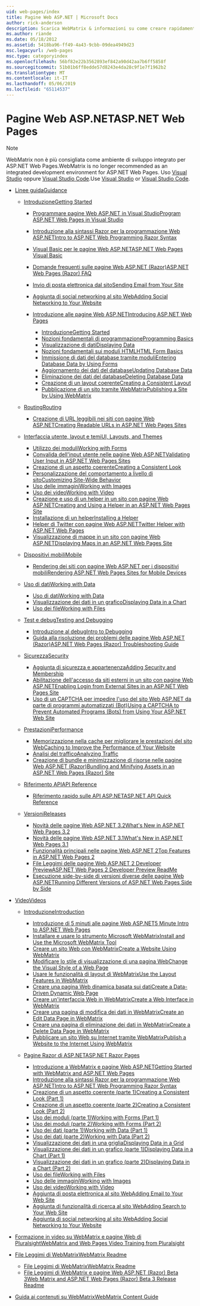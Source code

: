 ```yaml
---
uid: web-pages/index
title: Pagine Web ASP.NET | Microsoft Docs
author: rick-anderson
description: Scarica WebMatrix & informazioni su come creare rapidamente pagine web in un modo semplice per combinare il codice server con HTML.
ms.author: riande
ms.date: 05/18/2012
ms.assetid: 5418ba96-ff49-4a43-9cbb-09dea4949d23
msc.legacyurl: /web-pages
msc.type: categoryindex
ms.openlocfilehash: 56bf82e22b3562893ef842a90d42aa7b6ff5858f
ms.sourcegitcommit: 51b01b6ff8edde57d8243e4da28c9f1e7f1962b2
ms.translationtype: MT
ms.contentlocale: it-IT
ms.lasthandoff: 05/06/2019
ms.locfileid: "65114537"
---
```

# <a name="aspnet-web-pages"></a><span data-ttu-id="dc5f6-103">Pagine Web ASP.NET</span><span class="sxs-lookup"><span data-stu-id="dc5f6-103">ASP.NET Web Pages</span></span>

> [!NOTE] 
> <span data-ttu-id="dc5f6-104">WebMatrix non è più consigliata come ambiente di sviluppo integrato per ASP.NET Web Pages.</span><span class="sxs-lookup"><span data-stu-id="dc5f6-104">WebMatrix is no longer recommended as an integrated development environment for ASP.NET Web Pages.</span></span> <span data-ttu-id="dc5f6-105">Uso [Visual Studio](xref:aspnet/web-pages/overview/getting-started/program-asp-net-web-pages-in-visual-studio) oppure [Visual Studio Code](https://code.visualstudio.com/).</span><span class="sxs-lookup"><span data-stu-id="dc5f6-105">Use [Visual Studio](xref:aspnet/web-pages/overview/getting-started/program-asp-net-web-pages-in-visual-studio) or [Visual Studio Code](https://code.visualstudio.com/).</span></span>

- [<span data-ttu-id="dc5f6-106">Linee guida</span><span class="sxs-lookup"><span data-stu-id="dc5f6-106">Guidance</span></span>](overview/index.md)

    - [<span data-ttu-id="dc5f6-107">Introduzione</span><span class="sxs-lookup"><span data-stu-id="dc5f6-107">Getting Started</span></span>](overview/getting-started/index.md)

        - [<span data-ttu-id="dc5f6-108">Programmare pagine Web ASP.NET in Visual Studio</span><span class="sxs-lookup"><span data-stu-id="dc5f6-108">Program ASP.NET Web Pages in Visual Studio</span></span>](overview/getting-started/program-asp-net-web-pages-in-visual-studio.md)
        - [<span data-ttu-id="dc5f6-109">Introduzione alla sintassi Razor per la programmazione Web ASP.NET</span><span class="sxs-lookup"><span data-stu-id="dc5f6-109">Intro to ASP.NET Web Programming Razor Syntax</span></span>](overview/getting-started/introducing-razor-syntax-c.md)
        - [<span data-ttu-id="dc5f6-110">Visual Basic per le pagine Web ASP.NET</span><span class="sxs-lookup"><span data-stu-id="dc5f6-110">ASP.NET Web Pages Visual Basic</span></span>](overview/getting-started/introducing-razor-syntax-vb.md)
        - [<span data-ttu-id="dc5f6-111">Domande frequenti sulle pagine Web ASP.NET (Razor)</span><span class="sxs-lookup"><span data-stu-id="dc5f6-111">ASP.NET Web Pages (Razor) FAQ</span></span>](overview/getting-started/aspnet-web-pages-razor-faq.md)
        - [<span data-ttu-id="dc5f6-112">Invio di posta elettronica dal sito</span><span class="sxs-lookup"><span data-stu-id="dc5f6-112">Sending Email from Your Site</span></span>](overview/getting-started/11-adding-email-to-your-web-site.md)
        - [<span data-ttu-id="dc5f6-113">Aggiunta di social networking al sito Web</span><span class="sxs-lookup"><span data-stu-id="dc5f6-113">Adding Social Networking to Your Website</span></span>](overview/getting-started/13-adding-social-networking-to-your-web-site.md)
        - [<span data-ttu-id="dc5f6-114">Introduzione alle pagine Web ASP.NET</span><span class="sxs-lookup"><span data-stu-id="dc5f6-114">Introducing ASP.NET Web Pages</span></span>](overview/getting-started/introducing-aspnet-web-pages-2/index.md)

            - [<span data-ttu-id="dc5f6-115">Introduzione</span><span class="sxs-lookup"><span data-stu-id="dc5f6-115">Getting Started</span></span>](overview/getting-started/introducing-aspnet-web-pages-2/getting-started.md)
            - [<span data-ttu-id="dc5f6-116">Nozioni fondamentali di programmazione</span><span class="sxs-lookup"><span data-stu-id="dc5f6-116">Programming Basics</span></span>](overview/getting-started/introducing-aspnet-web-pages-2/intro-to-web-pages-programming.md)
            - [<span data-ttu-id="dc5f6-117">Visualizzazione di dati</span><span class="sxs-lookup"><span data-stu-id="dc5f6-117">Displaying Data</span></span>](overview/getting-started/introducing-aspnet-web-pages-2/displaying-data.md)
            - [<span data-ttu-id="dc5f6-118">Nozioni fondamentali sui moduli HTML</span><span class="sxs-lookup"><span data-stu-id="dc5f6-118">HTML Form Basics</span></span>](overview/getting-started/introducing-aspnet-web-pages-2/form-basics.md)
            - [<span data-ttu-id="dc5f6-119">Immissione di dati del database tramite moduli</span><span class="sxs-lookup"><span data-stu-id="dc5f6-119">Entering Database Data by Using Forms</span></span>](overview/getting-started/introducing-aspnet-web-pages-2/entering-data.md)
            - [<span data-ttu-id="dc5f6-120">Aggiornamento dei dati del database</span><span class="sxs-lookup"><span data-stu-id="dc5f6-120">Updating Database Data</span></span>](overview/getting-started/introducing-aspnet-web-pages-2/updating-data.md)
            - [<span data-ttu-id="dc5f6-121">Eliminazione dei dati del database</span><span class="sxs-lookup"><span data-stu-id="dc5f6-121">Deleting Database Data</span></span>](overview/getting-started/introducing-aspnet-web-pages-2/deleting-data.md)
            - [<span data-ttu-id="dc5f6-122">Creazione di un layout coerente</span><span class="sxs-lookup"><span data-stu-id="dc5f6-122">Creating a Consistent Layout</span></span>](overview/getting-started/introducing-aspnet-web-pages-2/layouts.md)
            - [<span data-ttu-id="dc5f6-123">Pubblicazione di un sito tramite WebMatrix</span><span class="sxs-lookup"><span data-stu-id="dc5f6-123">Publishing a Site by Using WebMatrix</span></span>](overview/getting-started/introducing-aspnet-web-pages-2/publishing.md)
    - [<span data-ttu-id="dc5f6-124">Routing</span><span class="sxs-lookup"><span data-stu-id="dc5f6-124">Routing</span></span>](overview/routing/index.md)

        - [<span data-ttu-id="dc5f6-125">Creazione di URL leggibili nei siti con pagine Web ASP.NET</span><span class="sxs-lookup"><span data-stu-id="dc5f6-125">Creating Readable URLs in ASP.NET Web Pages Sites</span></span>](overview/routing/creating-readable-urls-in-aspnet-web-pages-sites.md)
    - [<span data-ttu-id="dc5f6-126">Interfaccia utente, layout e temi</span><span class="sxs-lookup"><span data-stu-id="dc5f6-126">UI, Layouts, and Themes</span></span>](overview/ui-layouts-and-themes/index.md)

        - [<span data-ttu-id="dc5f6-127">Utilizzo dei moduli</span><span class="sxs-lookup"><span data-stu-id="dc5f6-127">Working with Forms</span></span>](overview/ui-layouts-and-themes/4-working-with-forms.md)
        - [<span data-ttu-id="dc5f6-128">Convalida dell'input utente nelle pagine Web ASP.NET</span><span class="sxs-lookup"><span data-stu-id="dc5f6-128">Validating User Input in ASP.NET Web Pages Sites</span></span>](overview/ui-layouts-and-themes/validating-user-input-in-aspnet-web-pages-sites.md)
        - [<span data-ttu-id="dc5f6-129">Creazione di un aspetto coerente</span><span class="sxs-lookup"><span data-stu-id="dc5f6-129">Creating a Consistent Look</span></span>](overview/ui-layouts-and-themes/3-creating-a-consistent-look.md)
        - [<span data-ttu-id="dc5f6-130">Personalizzazione del comportamento a livello di sito</span><span class="sxs-lookup"><span data-stu-id="dc5f6-130">Customizing Site-Wide Behavior</span></span>](overview/ui-layouts-and-themes/18-customizing-site-wide-behavior.md)
        - [<span data-ttu-id="dc5f6-131">Uso delle immagini</span><span class="sxs-lookup"><span data-stu-id="dc5f6-131">Working with Images</span></span>](overview/ui-layouts-and-themes/9-working-with-images.md)
        - [<span data-ttu-id="dc5f6-132">Uso dei video</span><span class="sxs-lookup"><span data-stu-id="dc5f6-132">Working with Video</span></span>](overview/ui-layouts-and-themes/10-working-with-video.md)
        - [<span data-ttu-id="dc5f6-133">Creazione e uso di un helper in un sito con pagine Web ASP.NET</span><span class="sxs-lookup"><span data-stu-id="dc5f6-133">Creating and Using a Helper in an ASP.NET Web Pages Site</span></span>](overview/ui-layouts-and-themes/creating-and-using-a-helper-in-an-aspnet-web-pages-site.md)
        - [<span data-ttu-id="dc5f6-134">Installazione di un helper</span><span class="sxs-lookup"><span data-stu-id="dc5f6-134">Installing a Helper</span></span>](overview/ui-layouts-and-themes/installing-helpers.md)
        - [<span data-ttu-id="dc5f6-135">Helper di Twitter con pagine Web ASP.NET</span><span class="sxs-lookup"><span data-stu-id="dc5f6-135">Twitter Helper with ASP.NET Web Pages</span></span>](overview/ui-layouts-and-themes/twitter-helper.md)
        - [<span data-ttu-id="dc5f6-136">Visualizzazione di mappe in un sito con pagine Web ASP.NET</span><span class="sxs-lookup"><span data-stu-id="dc5f6-136">Displaying Maps in an ASP.NET Web Pages Site</span></span>](overview/ui-layouts-and-themes/displaying-maps-in-an-aspnet-web-pages-site.md)
    - [<span data-ttu-id="dc5f6-137">Dispositivi mobili</span><span class="sxs-lookup"><span data-stu-id="dc5f6-137">Mobile</span></span>](overview/mobile/index.md)

        - [<span data-ttu-id="dc5f6-138">Rendering dei siti con pagine Web ASP.NET per i dispositivi mobili</span><span class="sxs-lookup"><span data-stu-id="dc5f6-138">Rendering ASP.NET Web Pages Sites for Mobile Devices</span></span>](overview/mobile/rendering-aspnet-web-pages-sites-for-mobile-devices.md)
    - [<span data-ttu-id="dc5f6-139">Uso di dati</span><span class="sxs-lookup"><span data-stu-id="dc5f6-139">Working with Data</span></span>](overview/data/index.md)

        - [<span data-ttu-id="dc5f6-140">Uso di dati</span><span class="sxs-lookup"><span data-stu-id="dc5f6-140">Working with Data</span></span>](overview/data/5-working-with-data.md)
        - [<span data-ttu-id="dc5f6-141">Visualizzazione dei dati in un grafico</span><span class="sxs-lookup"><span data-stu-id="dc5f6-141">Displaying Data in a Chart</span></span>](overview/data/7-displaying-data-in-a-chart.md)
        - [<span data-ttu-id="dc5f6-142">Uso dei file</span><span class="sxs-lookup"><span data-stu-id="dc5f6-142">Working with Files</span></span>](overview/data/working-with-files.md)
    - [<span data-ttu-id="dc5f6-143">Test e debug</span><span class="sxs-lookup"><span data-stu-id="dc5f6-143">Testing and Debugging</span></span>](overview/testing-and-debugging/index.md)

        - [<span data-ttu-id="dc5f6-144">Introduzione al debug</span><span class="sxs-lookup"><span data-stu-id="dc5f6-144">Intro to Debugging</span></span>](overview/testing-and-debugging/introduction-to-debugging.md)
        - [<span data-ttu-id="dc5f6-145">Guida alla risoluzione dei problemi delle pagine Web ASP.NET (Razor)</span><span class="sxs-lookup"><span data-stu-id="dc5f6-145">ASP.NET Web Pages (Razor) Troubleshooting Guide</span></span>](overview/testing-and-debugging/aspnet-web-pages-razor-troubleshooting-guide.md)
    - [<span data-ttu-id="dc5f6-146">Sicurezza</span><span class="sxs-lookup"><span data-stu-id="dc5f6-146">Security</span></span>](overview/security/index.md)

        - [<span data-ttu-id="dc5f6-147">Aggiunta di sicurezza e appartenenza</span><span class="sxs-lookup"><span data-stu-id="dc5f6-147">Adding Security and Membership</span></span>](overview/security/16-adding-security-and-membership.md)
        - [<span data-ttu-id="dc5f6-148">Abilitazione dell'accesso da siti esterni in un sito con pagine Web ASP.NET</span><span class="sxs-lookup"><span data-stu-id="dc5f6-148">Enabling Login from External Sites in an ASP.NET Web Pages Site</span></span>](overview/security/enabling-login-from-external-sites-in-an-aspnet-web-pages-site.md)
        - [<span data-ttu-id="dc5f6-149">Uso di un CAPTCHA per impedire l'uso del sito Web ASP.NET da parte di programmi automatizzati (Bot)</span><span class="sxs-lookup"><span data-stu-id="dc5f6-149">Using a CAPTCHA to Prevent Automated Programs (Bots) from Using Your ASP.NET Web Site</span></span>](overview/security/using-a-catpcha-to-prevent-automated-programs-bots-from-using-your-aspnet-web-site.md)
    - [<span data-ttu-id="dc5f6-150">Prestazioni</span><span class="sxs-lookup"><span data-stu-id="dc5f6-150">Performance</span></span>](overview/performance-and-traffic/index.md)

        - [<span data-ttu-id="dc5f6-151">Memorizzazione nella cache per migliorare le prestazioni del sito Web</span><span class="sxs-lookup"><span data-stu-id="dc5f6-151">Caching to Improve the Performance of Your Website</span></span>](overview/performance-and-traffic/15-caching-to-improve-the-performance-of-your-website.md)
        - [<span data-ttu-id="dc5f6-152">Analisi del traffico</span><span class="sxs-lookup"><span data-stu-id="dc5f6-152">Analyzing Traffic</span></span>](overview/performance-and-traffic/14-analyzing-traffic.md)
        - [<span data-ttu-id="dc5f6-153">Creazione di bundle e minimizzazione di risorse nelle pagine Web ASP.NET (Razor)</span><span class="sxs-lookup"><span data-stu-id="dc5f6-153">Bundling and Minifying Assets in an ASP.NET Web Pages (Razor) Site</span></span>](overview/performance-and-traffic/bundling-and-minifying-assets-in-an-aspnet-web-pages-razor-site.md)
    - [<span data-ttu-id="dc5f6-154">Riferimento API</span><span class="sxs-lookup"><span data-stu-id="dc5f6-154">API Reference</span></span>](overview/api-reference/index.md)

        - [<span data-ttu-id="dc5f6-155">Riferimento rapido sulle API ASP.NET</span><span class="sxs-lookup"><span data-stu-id="dc5f6-155">ASP.NET API Quick Reference</span></span>](overview/api-reference/asp-net-web-pages-api-reference.md)
    - [<span data-ttu-id="dc5f6-156">Versioni</span><span class="sxs-lookup"><span data-stu-id="dc5f6-156">Releases</span></span>](overview/releases/index.md)

        - [<span data-ttu-id="dc5f6-157">Novità delle pagine Web ASP.NET 3.2</span><span class="sxs-lookup"><span data-stu-id="dc5f6-157">What's New in ASP.NET Web Pages 3.2</span></span>](overview/releases/whats-new-in-aspnet-web-pages-32.md)
        - [<span data-ttu-id="dc5f6-158">Novità delle pagine Web ASP.NET 3.1</span><span class="sxs-lookup"><span data-stu-id="dc5f6-158">What's New in ASP.NET Web Pages 3.1</span></span>](overview/releases/whats-new-aspnet-web-pages-31.md)
        - [<span data-ttu-id="dc5f6-159">Funzionalità principali nelle pagine Web ASP.NET 2</span><span class="sxs-lookup"><span data-stu-id="dc5f6-159">Top Features in ASP.NET Web Pages 2</span></span>](overview/releases/top-features-in-web-pages-2.md)
        - [<span data-ttu-id="dc5f6-160">File Leggimi delle pagine Web ASP.NET 2 Developer Preview</span><span class="sxs-lookup"><span data-stu-id="dc5f6-160">ASP.NET Web Pages 2 Developer Preview ReadMe</span></span>](overview/releases/aspnet-web-pages-2-developer-preview-readme.md)
        - [<span data-ttu-id="dc5f6-161">Esecuzione side-by-side di versioni diverse delle pagine Web ASP.NET</span><span class="sxs-lookup"><span data-stu-id="dc5f6-161">Running Different Versions of ASP.NET Web Pages Side by Side</span></span>](overview/releases/running-v1-and-v2-sites-side-by-side.md)
- [<span data-ttu-id="dc5f6-162">Video</span><span class="sxs-lookup"><span data-stu-id="dc5f6-162">Videos</span></span>](videos/index.md)

    - [<span data-ttu-id="dc5f6-163">Introduzione</span><span class="sxs-lookup"><span data-stu-id="dc5f6-163">Introduction</span></span>](videos/introduction/index.md)

        - [<span data-ttu-id="dc5f6-164">Introduzione di 5 minuti alle pagine Web ASP.NET</span><span class="sxs-lookup"><span data-stu-id="dc5f6-164">5 Minute Intro to ASP.NET Web Pages</span></span>](videos/introduction/5-minute-introduction-to-aspnet-web-pages.md)
        - [<span data-ttu-id="dc5f6-165">Installare e usare lo strumento Microsoft WebMatrix</span><span class="sxs-lookup"><span data-stu-id="dc5f6-165">Install and Use the Microsoft WebMatrix Tool</span></span>](videos/introduction/install-and-use-the-microsoft-webmatrix-tool.md)
        - [<span data-ttu-id="dc5f6-166">Creare un sito Web con WebMatrix</span><span class="sxs-lookup"><span data-stu-id="dc5f6-166">Create a Website Using WebMatrix</span></span>](videos/introduction/create-a-website-using-webmatrix.md)
        - [<span data-ttu-id="dc5f6-167">Modificare lo stile di visualizzazione di una pagina Web</span><span class="sxs-lookup"><span data-stu-id="dc5f6-167">Change the Visual Style of a Web Page</span></span>](videos/introduction/change-the-visual-style-of-a-web-page.md)
        - [<span data-ttu-id="dc5f6-168">Usare le funzionalità di layout di WebMatrix</span><span class="sxs-lookup"><span data-stu-id="dc5f6-168">Use the Layout Features in WebMatrix</span></span>](videos/introduction/use-the-layout-features-in-webmatrix.md)
        - [<span data-ttu-id="dc5f6-169">Creare una pagina Web dinamica basata sui dati</span><span class="sxs-lookup"><span data-stu-id="dc5f6-169">Create a Data-Driven Dynamic Web Page</span></span>](videos/introduction/create-a-data-driven-dynamic-web-page.md)
        - [<span data-ttu-id="dc5f6-170">Creare un'interfaccia Web in WebMatrix</span><span class="sxs-lookup"><span data-stu-id="dc5f6-170">Create a Web Interface in WebMatrix</span></span>](videos/introduction/create-a-web-interface-in-webmatrix.md)
        - [<span data-ttu-id="dc5f6-171">Creare una pagina di modifica dei dati in WebMatrix</span><span class="sxs-lookup"><span data-stu-id="dc5f6-171">Create an Edit Data Page in WebMatrix</span></span>](videos/introduction/create-an-edit-data-page-in-webmatrix.md)
        - [<span data-ttu-id="dc5f6-172">Creare una pagina di eliminazione dei dati in WebMatrix</span><span class="sxs-lookup"><span data-stu-id="dc5f6-172">Create a Delete Data Page in WebMatrix</span></span>](videos/introduction/create-a-delete-data-page-in-webmatrix.md)
        - [<span data-ttu-id="dc5f6-173">Pubblicare un sito Web su Internet tramite WebMatrix</span><span class="sxs-lookup"><span data-stu-id="dc5f6-173">Publish a Website to the Internet Using WebMatrix</span></span>](videos/introduction/publish-a-website-to-the-internet-using-webmatrix.md)
    - [<span data-ttu-id="dc5f6-174">Pagine Razor di ASP.NET</span><span class="sxs-lookup"><span data-stu-id="dc5f6-174">ASP.NET Razor Pages</span></span>](videos/aspnet-razor-pages/index.md)

        - [<span data-ttu-id="dc5f6-175">Introduzione a WebMatrix e pagine Web ASP.NET</span><span class="sxs-lookup"><span data-stu-id="dc5f6-175">Getting Started with WebMatrix and ASP.NET Web Pages</span></span>](videos/aspnet-razor-pages/getting-started-with-webmatrix-and-aspnet-web-pages.md)
        - [<span data-ttu-id="dc5f6-176">Introduzione alla sintassi Razor per la programmazione Web ASP.NET</span><span class="sxs-lookup"><span data-stu-id="dc5f6-176">Intro to ASP.NET Web Programming Razor Syntax</span></span>](videos/aspnet-razor-pages/introduction-to-aspnet-web-programming-using-the-razor-syntax.md)
        - [<span data-ttu-id="dc5f6-177">Creazione di un aspetto coerente (parte 1)</span><span class="sxs-lookup"><span data-stu-id="dc5f6-177">Creating a Consistent Look (Part 1)</span></span>](videos/aspnet-razor-pages/creating-a-consistent-look-part-1.md)
        - [<span data-ttu-id="dc5f6-178">Creazione di un aspetto coerente (parte 2)</span><span class="sxs-lookup"><span data-stu-id="dc5f6-178">Creating a Consistent Look (Part 2)</span></span>](videos/aspnet-razor-pages/creating-a-consistent-look-part-2.md)
        - [<span data-ttu-id="dc5f6-179">Uso dei moduli (parte 1)</span><span class="sxs-lookup"><span data-stu-id="dc5f6-179">Working with Forms (Part 1)</span></span>](videos/aspnet-razor-pages/working-with-forms-part-1.md)
        - [<span data-ttu-id="dc5f6-180">Uso dei moduli (parte 2)</span><span class="sxs-lookup"><span data-stu-id="dc5f6-180">Working with Forms (Part 2)</span></span>](videos/aspnet-razor-pages/working-with-forms-part-2.md)
        - [<span data-ttu-id="dc5f6-181">Uso dei dati (parte 1)</span><span class="sxs-lookup"><span data-stu-id="dc5f6-181">Working with Data (Part 1)</span></span>](videos/aspnet-razor-pages/working-with-data-part-1.md)
        - [<span data-ttu-id="dc5f6-182">Uso dei dati (parte 2)</span><span class="sxs-lookup"><span data-stu-id="dc5f6-182">Working with Data (Part 2)</span></span>](videos/aspnet-razor-pages/working-with-data-part-2.md)
        - [<span data-ttu-id="dc5f6-183">Visualizzazione dei dati in una griglia</span><span class="sxs-lookup"><span data-stu-id="dc5f6-183">Displaying Data in a Grid</span></span>](videos/aspnet-razor-pages/displaying-data-in-a-grid.md)
        - [<span data-ttu-id="dc5f6-184">Visualizzazione dei dati in un grafico (parte 1)</span><span class="sxs-lookup"><span data-stu-id="dc5f6-184">Displaying Data in a Chart (Part 1)</span></span>](videos/aspnet-razor-pages/displaying-data-in-a-chart-part-1.md)
        - [<span data-ttu-id="dc5f6-185">Visualizzazione dei dati in un grafico (parte 2)</span><span class="sxs-lookup"><span data-stu-id="dc5f6-185">Displaying Data in a Chart (Part 2)</span></span>](videos/aspnet-razor-pages/displaying-data-in-a-chart-part-2.md)
        - [<span data-ttu-id="dc5f6-186">Uso dei file</span><span class="sxs-lookup"><span data-stu-id="dc5f6-186">Working with Files</span></span>](videos/aspnet-razor-pages/working-with-files.md)
        - [<span data-ttu-id="dc5f6-187">Uso delle immagini</span><span class="sxs-lookup"><span data-stu-id="dc5f6-187">Working with Images</span></span>](videos/aspnet-razor-pages/working-with-images.md)
        - [<span data-ttu-id="dc5f6-188">Uso dei video</span><span class="sxs-lookup"><span data-stu-id="dc5f6-188">Working with Video</span></span>](videos/aspnet-razor-pages/working-with-video.md)
        - [<span data-ttu-id="dc5f6-189">Aggiunta di posta elettronica al sito Web</span><span class="sxs-lookup"><span data-stu-id="dc5f6-189">Adding Email to Your Web Site</span></span>](videos/aspnet-razor-pages/adding-email-to-your-web-site.md)
        - [<span data-ttu-id="dc5f6-190">Aggiunta di funzionalità di ricerca al sito Web</span><span class="sxs-lookup"><span data-stu-id="dc5f6-190">Adding Search to Your Web Site</span></span>](videos/aspnet-razor-pages/adding-search-to-your-web-site.md)
        - [<span data-ttu-id="dc5f6-191">Aggiunta di social networking al sito Web</span><span class="sxs-lookup"><span data-stu-id="dc5f6-191">Adding Social Networking to Your Website</span></span>](videos/aspnet-razor-pages/adding-social-networking-to-your-website.md)
- [<span data-ttu-id="dc5f6-192">Formazione in video su WebMatrix e pagine Web di Pluralsight</span><span class="sxs-lookup"><span data-stu-id="dc5f6-192">WebMatrix and Web Pages Video Training from Pluralsight</span></span>](pluralsight.md)
- [<span data-ttu-id="dc5f6-193">File Leggimi di WebMatrix</span><span class="sxs-lookup"><span data-stu-id="dc5f6-193">WebMatrix Readme</span></span>](readme/index.md)

    - [<span data-ttu-id="dc5f6-194">File Leggimi di WebMatrix</span><span class="sxs-lookup"><span data-stu-id="dc5f6-194">WebMatrix Readme</span></span>](readme/overview.md)
    - [<span data-ttu-id="dc5f6-195">File Leggimi di WebMatrix e pagine Web ASP.NET (Razor) Beta 3</span><span class="sxs-lookup"><span data-stu-id="dc5f6-195">Web Matrix and ASP.NET Web Pages (Razor) Beta 3 Release Readme</span></span>](readme/beta3.md)
- [<span data-ttu-id="dc5f6-196">Guida ai contenuti su WebMatrix</span><span class="sxs-lookup"><span data-stu-id="dc5f6-196">WebMatrix Content Guide</span></span>](content-guide.md)
